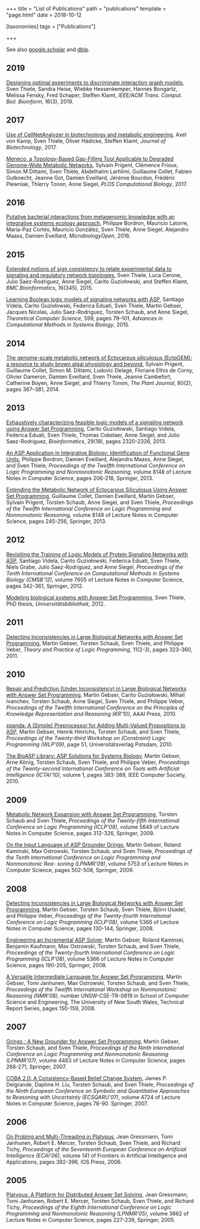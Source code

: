 +++
title = "List of Publications"
path = "publications"
template = "page.html"
date = 2018-10-12

[taxonomies]
tags = ["Publications"]

+++

See also [google.scholar](https://scholar.google.de/citations?user=ufPMoSAAAAAJ) and [dblp](https://dblp.uni-trier.de/pers/hd/t/Thiele:Sven).


## 2019

[Designing optimal experiments to discriminate interaction graph models](https://doi.org/10.1109/TCBB.2018.2812184), Sven Thiele, Sandra Heise, Wiebke Hessenkemper, Hannes Bongartz, Melissa Fensky, Fred Schaper, Steffen Klamt, *IEEE/ACM Trans. Comput. Biol. Bioinform*, 16(3), 2019.

## 2017

[Use of CellNetAnalyzer in biotechnology and metabolic engineering](https://doi.org/10.1016/j.jbiotec.2017.05.001), Axel von Kamp, Sven Thiele, Oliver Hädicke, Steffen Klamt, *Journal of Biotechnology*, 2017.

[Meneco, a Topology-Based Gap-Filling Tool Applicable to Degraded Genome-Wide Metabolic Networks](http://dx.doi.org/10.1371/journal.pcbi.1005276), Sylvain Prigent, Clémence Frioux, Simon M Dittami, Sven Thiele, Abdelhalim Larhlimi, Guillaume Collet, Fabien Gutknecht, Jeanne Got, Damien Eveillard, Jérémie Bourdon, Frédéric Plewniak, Thierry Tonon, Anne Siegel, *PLOS Computational Biology*, 2017.

## 2016

[Putative bacterial interactions from metagenomic knowledge with an integrative systems ecology approach](http://dx.doi.org/10.1002/mbo3.315), Philippe Bordron, Mauricio Latorre, Maria-Paz Cortés, Mauricio González, Sven Thiele, Anne Siegel, Alejandro Maass, Damien Eveillard, *MicrobiologyOpen*, 2016.

## 2015

[Extended notions of sign consistency to relate experimental data to signaling and regulatory network topologies](http://dx.doi.org/10.1186/s12859-015-0733-7),
Sven Thiele, Luca Cerone, Julio Saez-Rodriguez, Anne Siegel, Carito Guziołowski, and Steffen Klamt, *BMC Bioinformatics*, 16(345), 2015.

[Learning Boolean logic models of signaling networks with ASP](http://dx.doi.org/10.1016/j.tcs.2014.06.022),
Santiago Videla, Carito Guziołowski, Federica Eduati, Sven Thiele, Martin Gebser, Jacques Nicolas, Julio Saez-Rodriguez, Torsten Schaub, and Anne Siegel, *Theoretical Computer Science*, 599, pages 79–101, *Advances in Computational Methods in Systems Biology*, 2015.

## 2014

[The genome-scale metabolic network of Ectocarpus siliculosus (EctoGEM): a resource to study brown algal physiology and beyond](http://dx.doi.org/10.1111/tpj.12627),
Sylvain Prigent, Guillaume Collet, Simon M. Dittami, Ludovic Delage, Floriane Ethis de Corny, Olivier Dameron, Damien Eveillard, Sven Thiele, Jeanne Cambefort, Catherine Boyen, Anne Siegel, and Thierry Tonon, *The Plant Journal*, 80(2), pages 367–381, 2014.

## 2013

[Exhaustively characterizing feasible logic models of a signaling network using Answer Set Programming](http://dx.doi.org/10.1093/bioinformatics/btt393),
Carito Guziołowski, Santiago Videla, Federica Eduati, Sven Thiele, Thomas Cokelaer, Anne Siegel, and Julio Saez-Rodriguez, *Bioinformatics*, 29(18), pages 2320-2326, 2013.

[An ASP Application in Integrative Biology: Identification of Functional Gene Units](http://dx.doi.org/10.1007/978-3-642-40564-8_21),
Philippe Bordron, Damien Eveillard, Alejandro Maass, Anne Siegel, and Sven Thiele, *Proceedings of the Twelfth International Conference on Logic Programming and Nonmonotonic Reasoning*, volume 8148 of Lecture Notes in Computer Science, pages 206-218, Springer, 2013.

[Extending the Metabolic Network of Ectocarpus Siliculosus Using Answer Set Programming](http://dx.doi.org/10.1007/978-3-642-40564-8_25),
Guillaume Collet, Damien Eveillard, Martin Gebser, Sylvain Prigent, Torsten Schaub, Anne Siegel, and Sven Thiele, *Proceedings of the Twelfth International Conference on Logic Programming and Nonmonotonic Reasoning*, volume 8148 of Lecture Notes in Computer Science, pages 245-256, Springer, 2013.

## 2012

[Revisiting the Training of Logic Models of Protein Signaling Networks with ASP](http://dx.doi.org/10.1007/978-3-642-33636-2_20),
Santiago Videla, Carito Guziołowski, Federica Eduati, Sven Thiele, Niels Grabe, Julio Saez-Rodriguez, and Anne Siegel, *Proceedings of the Tenth International Conference on Computational Methods in Systems Biology (CMSB'12)*, volume 7605 of Lecture Notes in Computer Science, pages 342-361, Springer, 2012.

[Modeling biological systems with Answer Set Programming](http://opus.kobv.de/ubp/volltexte/2012/5938/),
Sven Thiele, PhD thesis, *Universitätsbibliothek*, 2012.

## 2011

[Detecting Inconsistencies in Large Biological Networks with Answer Set Programming](http://dx.doi.org/10.1017/S1471068410000554),
Martin Gebser, Torsten Schaub, Sven Thiele, and Philippe Veber,
*Theory and Practice of Logic Programming*, 11(2-3), pages 323-360, 2011.

## 2010

[Repair and Prediction (Under Inconsistency) in Large Biological Networks with Answer Set Programming](http://www.aaai.org/ocs/index.php/KR/KR2010/paper/viewFile/1334/1660),
Martin Gebser, Carito Guziołowski, Mihail Ivanchev, Torsten Schaub, Anne Siegel, Sven Thiele, and Philippe Veber, *Proceedings of the Twelfth International Conference on the Principles of Knowledge Representation and Reasoning (KR'10)*, AAAI Press, 2010.

[xpanda: A (Simple) Preprocessor for Adding Multi-Valued Propositions to ASP](http://opus.kobv.de/ubp/volltexte/2010/3797/pdf/wlp09.pdf#page=63),
Martin Gebser, Henrik Hinrichs, Torsten Schaub, and Sven Thiele, *Proceedings of the Twenty-third Workshop on (Constraint) Logic Programming (WLP'09)*, page 51, Universitätsverlag Potsdam, 2010.

[The BioASP Library: ASP Solutions for Systems Biology](http://dx.doi.org/10.1109/ICTAI.2010.62),
Martin Gebser, Arne König, Torsten Schaub, Sven Thiele, and Philippe Veber, *Proceedings of the Twenty-second International Conference on Tools with Artificial Intelligence (ICTAI'10)*, volume 1, pages 383-389, IEEE Computer Society, 2010.

## 2009

[Metabolic Network Expansion with Answer Set Programming](http://dx.doi.org/10.1007/978-3-642-02846-5_27),
Torsten Schaub and Sven Thiele, *Proceedings of the Twenty-fifth International Conference on Logic Programming (ICLP'09)*, volume 5649 of Lecture Notes in Computer Science, pages 312-326, Springer, 2009.

[On the Input Language of ASP Grounder Gringo](http://dx.doi.org/10.1007/978-3-642-04238-6_49),
Martin Gebser, Roland Kaminski, Max Ostrowski, Torsten Schaub, and Sven Thiele, *Proceedings of the Tenth International Conference on Logic Programming and Nonmonotonic Rea- soning (LPNMR'09)*, volume 5753 of Lecture Notes in Computer Science, pages 502-508, Springer, 2009.

## 2008

[Detecting Inconsistencies in Large Biological Networks with Answer Set Programming](http://dx.doi.org/10.1007/978-3-540-89982-2_19),
Martin Gebser, Torsten Schaub, Sven Thiele, Björn Usadel, and Philippe Veber, *Proceedings of the Twenty-fourth International Conference on Logic Programming (ICLP'08)*, volume 5366 of Lecture Notes in Computer Science, pages 130-144, Springer, 2008.

[Engineering an Incremental ASP Solver](http://dx.doi.org/10.1007/978-3-540-89982-2_23),
Martin Gebser, Roland Kaminski, Benjamin Kaufmann, Max Ostrowski, Torsten Schaub, and Sven Thiele, *Proceedings of the Twenty-fourth International Conference on Logic Programming (ICLP'08)*, volume 5366 of Lecture Notes in Computer Science, pages 190-205, Springer, 2008.

[A Versatile Intermediate Language for Answer Set Programming](http://www.kr.org/NMR/proceedings/NMR2008.pdf#page=155),
Martin Gebser, Tomi Janhunen, Max Ostrowski, Torsten Schaub, and Sven Thiele, *Proceedings of the Twelfth International Workshop on Nonmonotonic Reasoning (NMR'08)*, number UNSW-CSE-TR-0819 in School of Computer Science and Engineering, The University of New South Wales, Technical Report Series, pages 150-159, 2008.

## 2007

[Gringo : A New Grounder for Answer Set Programming](http://dx.doi.org/10.1007/978-3-540-72200-7_24),
Martin Gebser, Torsten Schaub, and Sven Thiele, *Proceedings of the Ninth International Conference on Logic Programming and Nonmonotonic Reasoning (LPNMR'07)*, volume 4483 of Lecture Notes in Computer Science, pages 266-271, Springer, 2007.

[COBA 2.0: A Consistency-Based Belief Change System](http://dx.doi.org/10.1007/978-3-540-75256-1_10),
James P. Delgrande, Daphne H. Liu, Torsten Schaub, and Sven Thiele, *Proceedings of the Ninth European Conference on Symbolic and Quantitative Approaches to Reasoning with Uncertainty (ECSQARU'07)*, volume 4724 of Lecture Notes in Computer Science, pages 78-90. Springer, 2007.

## 2006

[On Probing and Multi-Threading in Platypus](http://www.cs.uni-potsdam.de/wv/pdfformat/grjamescthti06a.pdf),
Jean Gressmann, Tomi Janhunen, Robert E. Mercer, Torsten Schaub, Sven Thiele, and Richard Tichy, *Proceedings of the Seventeenth European Conference on Artificial Intelligence (ECAI'06)*, volume 141 of Frontiers in Artificial Intelligence and Applications, pages 392-396, IOS Press, 2006.

## 2005

[Platypus: A Platform for Distributed Answer Set Solving](http://dx.doi.org/10.1007/11546207_18),
Jean Gressmann, Tomi Janhunen, Robert E. Mercer, Torsten Schaub, Sven Thiele, and Richard Tichy, *Proceedings of the Eighth International Conference on Logic Programming and Nonmonotonic Reasoning (LPNMR'05)*, volume 3662 of Lecture Notes in Computer Science, pages 227-239, Springer, 2005.
